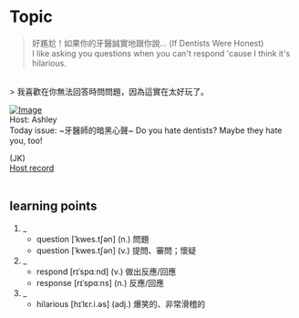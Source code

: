 # Topic

> 好尷尬！如果你的牙醫誠實地跟你說... (If Dentists Were Honest) <br>
> I like asking you questions when you can't respond 'cause I think it's hilarious. <br>
> 我喜歡在你無法回答時問問題，因為這實在太好玩了。
 <br>

[![Image](https://cdn.voicetube.com/assets/thumbnails/9VuG1X55F-E.jpg)](https://www.youtube.com/embed/9VuG1X55F-E?rel=0&showinfo=0&cc_load_policy=0&controls=1&autoplay=1&iv_load_policy=3&playsinline=1&wmode=transparent&start=22&end=27&enablejsapi=1&origin=https://tw.voicetube.com&widgetid=1)<br>
Host: Ashley 
<br>Today issue: ~牙醫師的暗黑心聲~ Do you hate dentists? Maybe they hate you, too!
(JK) 
<br>
[Host record](https://cdn.voicetube.com/everyday_records/4898/1605762134.mp3)
<br><br>
## learning points
1. _
	* question [ˈkwes.tʃən] (n.) 問題
	* question [ˈkwes.tʃən] (v.) 提問、審問；懷疑
2. _
	* respond [rɪˈspɑːnd] (v.) 做出反應/回應
	* response [rɪˈspɑːns] (n.) 反應/回應
3. _
	* hilarious [hɪˈlɛr.i.əs] (adj.) 爆笑的、非常滑稽的
